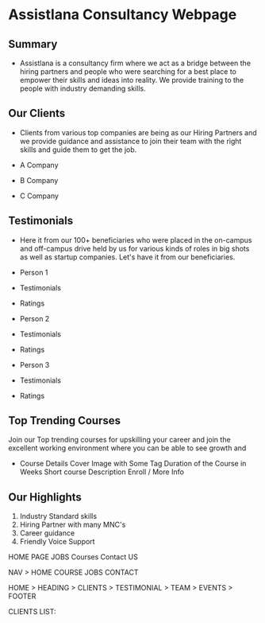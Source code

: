 # Assistlana Consultancy Webpage

## Summary

- Assistlana is a consultancy firm where we act as a bridge between the hiring partners and people who were searching for a best place to empower their skills and ideas into reality. We provide training to the people with industry demanding skills.

## Our Clients

- Clients from various top companies are being as our Hiring Partners and we provide guidance and assistance to join their team with the right skills and guide them to get the job.

- A Company
- B Company
- C Company

## Testimonials

- Here it from our 100+ beneficiaries who were placed in the on-campus and off-campus drive held by us for various kinds of roles in big shots as well as startup companies. Let's have it from our beneficiaries.

- Person 1
- Testimonials
- Ratings

- Person 2
- Testimonials
- Ratings

- Person 3
- Testimonials
- Ratings

## Top Trending Courses

Join our Top trending courses for upskilling your career and join the excellent working environment where you can be able to see growth and

- Course Details
  Cover Image with Some Tag
  Duration of the Course in Weeks
  Short course Description
  Enroll / More Info

## Our Highlights

1.  Industry Standard skills
2.  Hiring Partner with many MNC's
3.  Career guidance
4.  Friendly Voice Support

<!-- MODULES -->

HOME PAGE
JOBS
Courses
Contact US

NAV > HOME COURSE JOBS CONTACT

HOME > HEADING > CLIENTS > TESTIMONIAL > TEAM > EVENTS > FOOTER

CLIENTS LIST:
